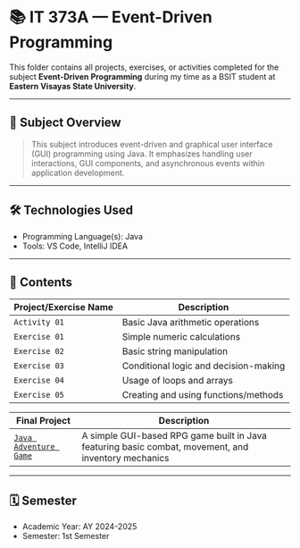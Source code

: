 # 📚 IT 373A — Event-Driven Programming

This folder contains all projects, exercises, or activities completed for the subject **Event-Driven Programming** during my time as a BSIT student at **Eastern Visayas State University**.

---

## 🧠 Subject Overview

> This subject introduces event-driven and graphical user interface (GUI) programming using Java. It emphasizes handling user interactions, GUI components, and asynchronous events within application development.

---

## 🛠️ Technologies Used

- Programming Language(s): Java
- Tools: VS Code, IntelliJ IDEA

---

## 📂 Contents

| Project/Exercise Name        | Description                                               |
|-----------------------------|-----------------------------------------------------------|
| `Activity 01`               | Basic Java arithmetic operations                          |
| `Exercise 01`               | Simple numeric calculations                               |
| `Exercise 02`               | Basic string manipulation                                 |
| `Exercise 03`               | Conditional logic and decision-making                     |
| `Exercise 04`               | Usage of loops and arrays                                 |
| `Exercise 05`               | Creating and using functions/methods                      |

| **Final Project**           | **Description**                                           |
|-----------------------------|-----------------------------------------------------------|
| [`Java Adventure Game`](https://github.com/mikeygelooooo/Java-Adventure-Game) | A simple GUI-based RPG game built in Java featuring basic combat, movement, and inventory mechanics |

---

## 🗓️ Semester

- Academic Year: AY 2024-2025  
- Semester: 1st Semester
